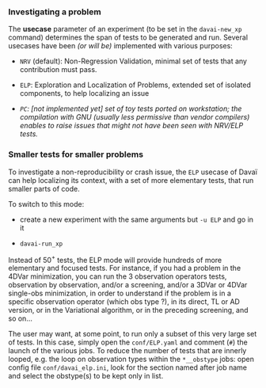 ### Investigating a problem

The **usecase** parameter of an experiment (to be set in the
`davai-new_xp` command) determines the span of tests to be generated and
run. Several usecases have been *(or will be)* implemented with various
purposes:

-   `NRV` (default): Non-Regression Validation, minimal set of tests
    that any contribution must pass.

-   `ELP`: Exploration and Localization of Problems, extended set of
    isolated components, to help localizing an issue

-   *`PC`: \[not implemented yet\] set of toy tests ported on
    workstation; the compilation with GNU (usually less permissive than
    vendor compilers) enables to raise issues that might not have been
    seen with NRV/ELP tests.*

### Smaller tests for smaller problems 

To investigate a non-reproducibility or crash issue, the `ELP` usecase
of Davaï can help localizing its context, with a set of more elementary
tests, that run smaller parts of code.

To switch to this mode:

-   create a new experiment with the same arguments but `-u ELP` and go
    in it

-   `davai-run_xp`

Instead of 50$^+$ tests, the ELP mode will provide hundreds of more
elementary and focused tests. For instance, if you had a problem in the
4DVar minimization, you can run the 3 observation operators tests,
observation by observation, and/or a screening, and/or a 3DVar or 4DVar
single-obs minimization, in order to understand if the problem is in a
specific observation operator (which obs type ?), in its direct, TL or
AD version, or in the Variational algorithm, or in the preceding
screening, and so on\...

The user may want, at some point, to run only a subset of this very
large set of tests. In this case, simply open the `conf/ELP.yaml` and
comment (`#`) the launch of the various jobs. To reduce the number of
tests that are innerly looped, e.g. the loop on observation types within
the `*__obstype` jobs: open config file `conf/davai_elp.ini`, look for
the section named after job name and select the obstype(s) to be kept
only in list.

